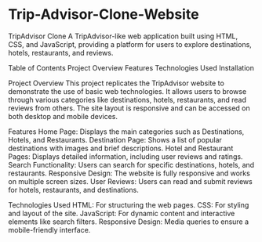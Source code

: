 # Trip-Advisor-Clone-Website
TripAdvisor Clone
A TripAdvisor-like web application built using HTML, CSS, and JavaScript, providing a platform for users to explore destinations, hotels, restaurants, and reviews.

Table of Contents
Project Overview
Features
Technologies Used
Installation

Project Overview
This project replicates the TripAdvisor website to demonstrate the use of basic web technologies. It allows users to browse through various categories like destinations, hotels, restaurants, and read reviews from others. The site layout is responsive and can be accessed on both desktop and mobile devices.

Features
Home Page: Displays the main categories such as Destinations, Hotels, and Restaurants.
Destination Page: Shows a list of popular destinations with images and brief descriptions.
Hotel and Restaurant Pages: Displays detailed information, including user reviews and ratings.
Search Functionality: Users can search for specific destinations, hotels, and restaurants.
Responsive Design: The website is fully responsive and works on multiple screen sizes.
User Reviews: Users can read and submit reviews for hotels, restaurants, and destinations.

Technologies Used
HTML: For structuring the web pages.
CSS: For styling and layout of the site.
JavaScript: For dynamic content and interactive elements like search filters.
Responsive Design: Media queries to ensure a mobile-friendly interface.

